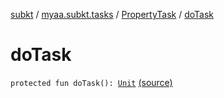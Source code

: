 [subkt](../../index.md) / [myaa.subkt.tasks](../index.md) / [PropertyTask](index.md) / [doTask](./do-task.md)

# doTask

`protected fun doTask(): `[`Unit`](https://kotlinlang.org/api/latest/jvm/stdlib/kotlin/-unit/index.html) [(source)](https://github.com/Myaamori/SubKt/blob/0.1.19/src/main/kotlin/myaa/subkt/tasks/tasks.kt#L648)